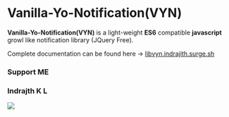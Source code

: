 # Vanilla-Yo-Notification(VYN)

**Vanilla-Yo-Notification(VYN)** is a light-weight **ES6** compatible **javascript** growl like notification library (JQuery Free).


Complete documentation can be found here -> [libvyn.indrajith.surge.sh](http://libvyn.indrajith.surge.sh)


### Support ME

### Indrajth K L

[![](https://az743702.vo.msecnd.net/cdn/kofi2.png?v=0)](https://ko-fi.com/R6R36EBQ)